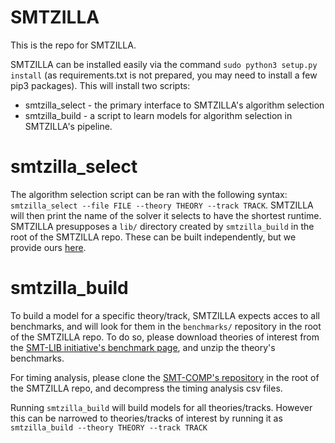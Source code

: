 # SMTZILLA

This is the repo for SMTZILLA. 

SMTZILLA can be installed easily via the command `sudo python3 setup.py install` (as requirements.txt is not prepared, you may need to install a few pip3 packages). This will install two scripts:

* smtzilla_select - the primary interface to SMTZILLA's algorithm selection
* smtzilla_build  - a script to learn models for algorithm selection in SMTZILLA's pipeline.

# smtzilla_select
The algorithm selection script can be ran with the following syntax: `smtzilla_select --file FILE --theory THEORY --track TRACK`. SMTZILLA will then print the name of the solver it selects to have the shortest runtime. SMTZILLA presupposes a `lib/` directory created by `smtzilla_build` in the root of the SMTZILLA repo. These can be built independently, but we provide ours [here](https://www.dropbox.com/s/hbeidctzpwilinb/lib.zip?dl=1).

# smtzilla_build

To build a model for a specific theory/track, SMTZILLA expects acces to all benchmarks, and will look for them in the  `benchmarks/`  repository in the root of the SMTZILLA repo. To do so, please download theories of interest from the [SMT-LIB initiative's benchmark page](http://smtlib.cs.uiowa.edu/benchmarks.shtml), and unzip the theory's benchmarks.

For timing analysis, please clone the [SMT-COMP's repository](https://github.com/SMT-COMP/smt-comp) in the root of the SMTZILLA repo, and decompress the timing analysis csv files.

Running `smtzilla_build` will build models for all theories/tracks. However this can be narrowed to theories/tracks of interest by running it as `smtzilla_build --theory THEORY --track TRACK`
